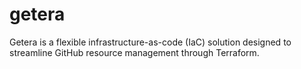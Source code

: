 # getera
Getera is a flexible infrastructure-as-code (IaC) solution designed to streamline GitHub resource management through Terraform. 
